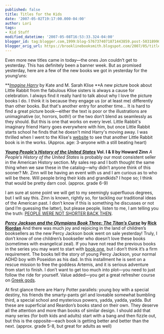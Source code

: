 ```yaml
---
published: false
title: Titles for the Kids
date: '2007-05-02T19:17:00.000-04:00'
author: Lori
tags:
- Kid Stuff
modified_datetime: '2007-05-08T16:53:33.324-04:00'
blogger_id: tag:blogger.com,1999:blog-5767374071871443859.post-5031899014365874354
blogger_orig_url: https://brooklinebooksmith.blogspot.com/2007/05/titles-for-kids.html
---
```

Even more new titles came in today—the ones Jon couldn’t get to yesterday. This has definitely been a banner week. But as promised yesterday, here are a few of the new books we got in yesterday for the young’uns:

**[_Imagine Harry_](https://brookline.booksense.com/NASApp/store/Product?s=showproduct&isbn=9780152057046) by Kate and M. Sarah Klise
**A new picture book about Little Rabbit from the fabulous Klise sisters is always a cause for celebration. I always find it really hard to talk about why I love the picture books I do. I think it is because they engage us (or at least me) differently than other books. But that's another entry for another time… It is hard to find a great picture book—either the text is poor or the illustrations are unimaginative (or, horrors, both!) or the two don’t blend as seamlessly as they should. But this is one that works on every level. Little Rabbit's imaginary friend Harry goes everywhere with him, but once Little Rabbit starts school he finds that he doesn't mind Harry's moving away. I was thrilled when I went to the Klise's [website](https://kateandsarahklise.com/) to see that another Little Rabbit book is in the works. (Approx. age: 3-anyone with a still beating heart)

**[_Young People’s History of the United States_](https://www.brooklinebooksmith.com/Events/MainEvent.html) Vol. I & II by Howard Zinn**
_A People’s History of the United States_ is probably our most consistent seller in the American History section. My sales rep and I both thought the same thing when we saw these in the catalog—why didn’t anyone think of this sooner? Mr. Zinn will be having an event with us and I am curious as to who will be there. Will people bring their kids and grandkids? I hope so; I think that would be pretty darn cool. (approx. grade 6-9)

I am sure at some point we will get to my seemingly superfluous degrees, but I will say this. Zinn is known, rightly so, for tackling our traditional ideas of the American past. I don’t know if this is something he discusses or not (and I’m guessing the latter), but please people, listen to me, I am telling you the truth: [PEOPLE WERE NOT SHORTER BACK THEN](https://www.bu.edu/washjocenter/newswire_pg/fall2006/conn/Myths.htm).

**[_Percy Jackson and the Olympians Book Three: The Titan’s Curse_](https://brookline.booksense.com/NASApp/store/Product?s=showproduct&isbn=9781423101451) by [Rick Riordan](https://rickriordan.blogspot.com/)**[](https://rickriordan.blogspot.com/)
And there was much joy and rejoicing in the land of children’s booksellers as the new Percy Jackson book went on sale yesterday! Truly, I don’t know of one children’s bookseller who doesn’t love these books (sometimes with evangelical zeal). If you have not read the previous books in the series you may want to start with [book one](https://brookline.booksense.com/NASApp/store/Product?s=showproduct&isbn=9780786838653), but I don’t think it’s a firm requirement. The books tell the story of young Percy Jackson, your normal ADHD boy with Poseidon as his dad. In this installment he is sent on a rescue mission to free the goddess Artemis, and it is serious adventure from start to finish. I don’t want to get too much into plot—you need to just follow the ride for yourself. Value added—you get a great refresher course on [Greek gods](https://www.acemodels.gr/models.asp?cid=2796).

At first glance there are Harry Potter parallels: young boy with a special destiny, his friends the smarty-pants girl and loveable somewhat bumbling third, a special school and mysterious powers, yadda, yadda, yadda. But these are superficial and Reardon’s books stand on their own. They deserve all the attention and more than books of similar design. I should add that many series (for both kids and adults) start with a bang and then fizzle out, but this is the opposite—each book is getting better and better than the next. (approx. grade 5-8, but great for adults as well)
